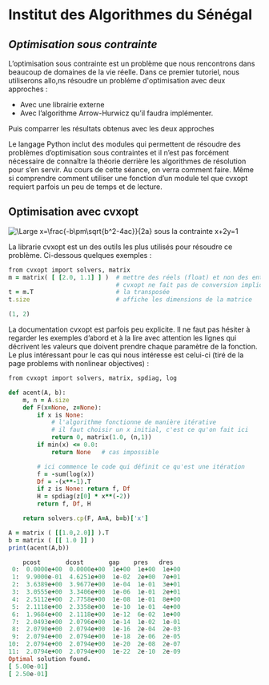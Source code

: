 
# Institut des Algorithmes du Sénégal
## _Optimisation sous contrainte_



L’optimisation sous contrainte est un problème que nous rencontrons dans beaucoup de domaines de la vie réelle. Dans ce premier tutoriel, nous utiliserons allo,ns résoudre un probléme d'optimisation avec deux approches :  

- Avec une librairie externe
- Avec l’algorithme Arrow-Hurwicz qu’il faudra implémenter. 

Puis comparrer les résultats obtenus avec les deux approches

Le langage Python inclut des modules qui permettent de résoudre des problèmes d’optimisation sous contraintes et il n’est pas forcément nécessaire de connaître la théorie derrière les algorithmes de résolution pour s’en servir. Au cours de cette séance, on verra comment faire. Même si comprendre comment utiliser une fonction d’un module tel que cvxopt requiert parfois un peu de temps et de lecture.


## Optimisation avec cvxopt

![\Large x=\frac{-b\pm\sqrt{b^2-4ac}}{2a}](https://latex.codecogs.com/svg.latex?\Large&space;min_{xy}={x^2+x^2+y^2-xy+y}) 
sous la contrainte x+2y=1

La librarie cvxopt est un des outils les plus utilisés pour résoudre ce problème. 
Ci-dessous quelques exemples :
```ruby
from cvxopt import solvers, matrix
m = matrix( [ [2.0, 1.1] ] )  # mettre des réels (float) et non des entiers
                              # cvxopt ne fait pas de conversion implicite
t = m.T                       # la transposée
t.size                        # affiche les dimensions de la matrice

```
```ruby
(1, 2)
```

La documentation cvxopt est parfois peu explicite. Il ne faut pas hésiter à regarder les exemples d’abord et à la lire avec attention les lignes qui décrivent les valeurs que doivent prendre chaque paramètre de la fonction. Le plus intéressant pour le cas qui nous intéresse est celui-ci (tiré de la page problems with nonlinear objectives) :

```ruby
from cvxopt import solvers, matrix, spdiag, log

def acent(A, b):
    m, n = A.size
    def F(x=None, z=None):
        if x is None:
            # l'algorithme fonctionne de manière itérative
            # il faut choisir un x initial, c'est ce qu'on fait ici
            return 0, matrix(1.0, (n,1))
        if min(x) <= 0.0:
            return None   # cas impossible

        # ici commence le code qui définit ce qu'est une itération
        f = -sum(log(x))
        Df = -(x**-1).T
        if z is None: return f, Df
        H = spdiag(z[0] * x**(-2))
        return f, Df, H

    return solvers.cp(F, A=A, b=b)['x']

A = matrix ( [[1.0,2.0]] ).T
b = matrix ( [[ 1.0 ]] )
print(acent(A,b))
```
```ruby
    pcost       dcost       gap    pres   dres
 0:  0.0000e+00  0.0000e+00  1e+00  1e+00  1e+00
 1:  9.9000e-01  4.6251e+00  1e-02  2e+00  7e+01
 2:  3.6389e+00  3.9677e+00  1e-04  1e-01  3e+01
 3:  3.0555e+00  3.3406e+00  1e-06  1e-01  2e+01
 4:  2.5112e+00  2.7758e+00  1e-08  1e-01  8e+00
 5:  2.1118e+00  2.3358e+00  1e-10  1e-01  4e+00
 6:  1.9684e+00  2.1118e+00  1e-12  6e-02  1e+00
 7:  2.0493e+00  2.0796e+00  1e-14  1e-02  1e-01
 8:  2.0790e+00  2.0794e+00  1e-16  2e-04  2e-03
 9:  2.0794e+00  2.0794e+00  1e-18  2e-06  2e-05
10:  2.0794e+00  2.0794e+00  1e-20  2e-08  2e-07
11:  2.0794e+00  2.0794e+00  1e-22  2e-10  2e-09
Optimal solution found.
[ 5.00e-01]
[ 2.50e-01]
```
